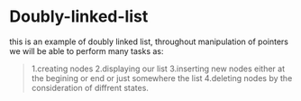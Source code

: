 # Doubly-linked-list
this is an example of doubly linked list, throughout manipulation of pointers we will be able to perform many tasks as: 
>1.creating nodes 
>2.displaying our list 
>3.inserting new nodes either at the begining or end or just somewhere the list 
>4.deleting nodes by the consideration of diffrent states.
